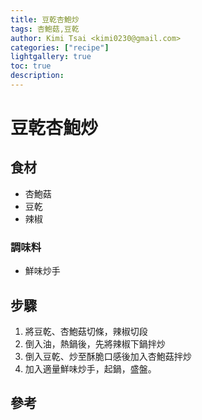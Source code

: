 ```yaml
---
title: 豆乾杏鮑炒
tags: 杏鮑菇,豆乾
author: Kimi Tsai <kimi0230@gmail.com>
categories: ["recipe"]
lightgallery: true
toc: true
description:
---
```

# 豆乾杏鮑炒

## 食材
* 杏鮑菇
* 豆乾
* 辣椒


### 調味料
* 鮮味炒手


## 步驟
1. 將豆乾、杏鮑菇切條，辣椒切段
2. 倒入油，熱鍋後，先將辣椒下鍋拌炒
3. 倒入豆乾、炒至酥脆口感後加入杏鮑菇拌炒
4. 加入適量鮮味炒手，起鍋，盛盤。


## 參考